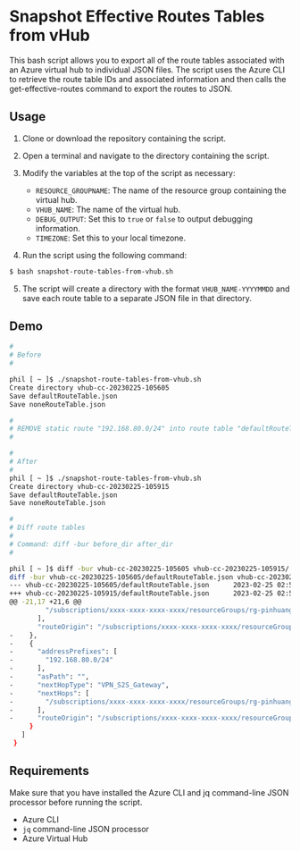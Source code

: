 # Snapshot Effective Routes Tables from vHub

This bash script allows you to export all of the route tables associated with an Azure virtual hub to individual JSON files. The script uses the Azure CLI to retrieve the route table IDs and associated information and then calls the get-effective-routes command to export the routes to JSON.

## Usage

1. Clone or download the repository containing the script.
2. Open a terminal and navigate to the directory containing the script.
3. Modify the variables at the top of the script as necessary:

   - `RESOURCE_GROUPNAME`: The name of the resource group containing the virtual hub.
   - `VHUB_NAME`: The name of the virtual hub.
   - `DEBUG_OUTPUT`: Set this to `true` or `false` to output debugging information.
   - `TIMEZONE`: Set this to your local timezone.

4. Run the script using the following command:

``` bash
$ bash snapshot-route-tables-from-vhub.sh
```

5. The script will create a directory with the format `VHUB_NAME-YYYYMMDD` and save each route table to a separate JSON file in that directory.

## Demo

``` bash
#
# Before
#

phil [ ~ ]$ ./snapshot-route-tables-from-vhub.sh
Create directory vhub-cc-20230225-105605
Save defaultRouteTable.json
Save noneRouteTable.json

#
# REMOVE static route "192.168.80.0/24" into route table "defaultRouteTable"
#

#
# After
#
phil [ ~ ]$ ./snapshot-route-tables-from-vhub.sh
Create directory vhub-cc-20230225-105915
Save defaultRouteTable.json
Save noneRouteTable.json

#
# Diff route tables
#
# Command: diff -bur before_dir after_dir
#

phil [ ~ ]$ diff -bur vhub-cc-20230225-105605 vhub-cc-20230225-105915/
diff -bur vhub-cc-20230225-105605/defaultRouteTable.json vhub-cc-20230225-105915/defaultRouteTable.json
--- vhub-cc-20230225-105605/defaultRouteTable.json      2023-02-25 02:56:21.512825866 +0000
+++ vhub-cc-20230225-105915/defaultRouteTable.json      2023-02-25 02:59:31.551231895 +0000
@@ -21,17 +21,6 @@
         "/subscriptions/xxxx-xxxx-xxxx-xxxx/resourceGroups/rg-pinhuang/providers/Microsoft.Network/vpnGateways/yyyy-yyyy-yyyy-yyyy-canadacentral-gw"
       ],
       "routeOrigin": "/subscriptions/xxxx-xxxx-xxxx-xxxx/resourceGroups/rg-pinhuang/providers/Microsoft.Network/vpnGateways/yyyy-yyyy-yyyy-yyyy-canadacentral-gw"
-    },
-    {
-      "addressPrefixes": [
-        "192.168.80.0/24"
-      ],
-      "asPath": "",
-      "nextHopType": "VPN_S2S_Gateway",
-      "nextHops": [
-        "/subscriptions/xxxx-xxxx-xxxx-xxxx/resourceGroups/rg-pinhuang/providers/Microsoft.Network/vpnGateways/yyyy-yyyy-yyyy-yyyy-canadacentral-gw"
-      ],
-      "routeOrigin": "/subscriptions/xxxx-xxxx-xxxx-xxxx/resourceGroups/rg-pinhuang/providers/Microsoft.Network/vpnGateways/yyyy-yyyy-yyyy-yyyy-canadacentral-gw"
     }
   ]
 }

```


## Requirements

Make sure that you have installed the Azure CLI and jq command-line JSON processor before running the script.

- Azure CLI
- `jq` command-line JSON processor
- Azure Virtual Hub
